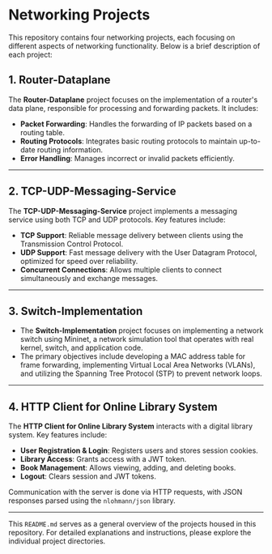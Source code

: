 # Networking Projects

This repository contains four networking projects, each focusing on different aspects of networking functionality. Below is a brief description of each project:

## 1. Router-Dataplane

The **Router-Dataplane** project focuses on the implementation of a router's data plane, responsible for processing and forwarding packets. It includes:

- **Packet Forwarding**: Handles the forwarding of IP packets based on a routing table.
- **Routing Protocols**: Integrates basic routing protocols to maintain up-to-date routing information.
- **Error Handling**: Manages incorrect or invalid packets efficiently.

---

## 2. TCP-UDP-Messaging-Service

The **TCP-UDP-Messaging-Service** project implements a messaging service using both TCP and UDP protocols. Key features include:

- **TCP Support**: Reliable message delivery between clients using the Transmission Control Protocol.
- **UDP Support**: Fast message delivery with the User Datagram Protocol, optimized for speed over reliability.
- **Concurrent Connections**: Allows multiple clients to connect simultaneously and exchange messages.

---

## 3. Switch-Implementation

- The **Switch-Implementation** project focuses on implementing a network switch using Mininet, a network simulation tool that operates with real kernel, switch, and application code.
- The primary objectives include developing a MAC address table for frame forwarding, implementing Virtual Local Area Networks (VLANs), and utilizing the Spanning Tree Protocol (STP) to prevent network loops.

---

## 4. HTTP Client for Online Library System

The **HTTP Client for Online Library System** interacts with a digital library system. Key features include:

- **User Registration & Login**: Registers users and stores session cookies.
- **Library Access**: Grants access with a JWT token.
- **Book Management**: Allows viewing, adding, and deleting books.
- **Logout**: Clears session and JWT tokens.

Communication with the server is done via HTTP requests, with JSON responses parsed using the `nlohmann/json` library.

---

This `README.md` serves as a general overview of the projects housed in this repository. For detailed explanations and instructions, please explore the individual project directories.
